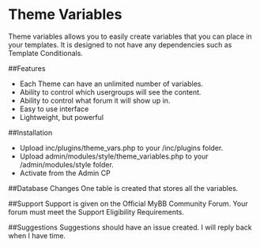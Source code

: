 # Theme Variables
Theme variables allows you to easily create variables that you can place in your templates.  It is designed to not have any dependencies such as Template Conditionals.

##Features
- Each Theme can have an unlimited number of variables.
- Ability to control which usergroups will see the content.
- Ability to control what forum it will show up in.
- Easy to use interface
- Lightweight, but powerful
 

##Installation
- Upload inc/plugins/theme_vars.php to your /inc/plugins folder.
- Upload admin/modules/style/theme_variables.php to your /admin/modules/style folder.
- Activate from the Admin CP


##Database Changes
One table is created that stores all the variables.

##Support
Support is given on the Official MyBB Community Forum.  Your forum must meet the Support Eligibility Requirements.

##Suggestions
Suggestions should have an issue created.  I will reply back when I have time.
